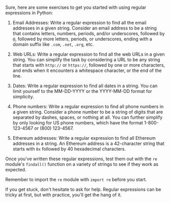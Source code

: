 Sure, here are some exercises to get you started with using regular expressions in Python:

1. Email Addresses:
   Write a regular expression to find all the email addresses in a given string. Consider an email address to be a string that contains letters, numbers, periods, and/or underscores, followed by `@`, followed by more letters, periods, or underscores, ending with a domain suffix like `.com`, `.net`, `.org`, etc.

2. Web URLs:
   Write a regular expression to find all the web URLs in a given string. You can simplify the task by considering a URL to be any string that starts with `http://` or `https://`, followed by one or more characters, and ends when it encounters a whitespace character, or the end of the line.

3. Dates:
   Write a regular expression to find all dates in a string. You can limit yourself to the MM-DD-YYYY or the YYYY-MM-DD format for simplicity.

4. Phone numbers:
   Write a regular expression to find all phone numbers in a given string. Consider a phone number to be a string of digits that are separated by dashes, spaces, or nothing at all. You can further simplify by only looking for US phone numbers, which have the format 1-800-123-4567 or (800) 123-4567.

5. Ethereum addresses:
   Write a regular expression to find all Ethereum addresses in a string. An Ethereum address is a 42-character string that starts with `0x` followed by 40 hexadecimal characters.

Once you've written these regular expressions, test them out with the `re` module's `findall()` function on a variety of strings to see if they work as expected. 

Remember to import the `re` module with `import re` before you start.

If you get stuck, don't hesitate to ask for help. Regular expressions can be tricky at first, but with practice, you'll get the hang of it.